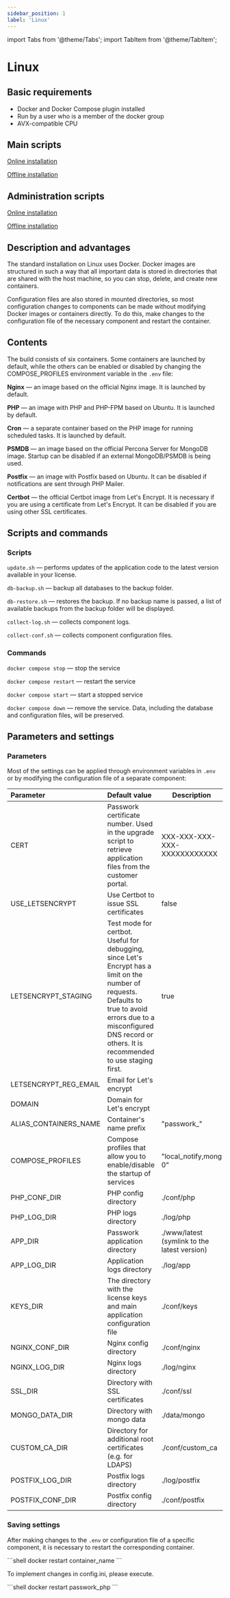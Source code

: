 ```yaml
---
sidebar_position: 1
label: 'Linux'
---
```


import Tabs from '@theme/Tabs';
import TabItem from '@theme/TabItem';

# Linux

<ReadTime readTime={8} />

## Basic requirements

- Docker and Docker Compose plugin installed
- Run by a user who is a member of the docker group
- AVX-compatible CPU

## Main scripts

[Online installation](./Online-Installation)

[Offline installation](./Offline-Installation)

## Administration scripts

[Online installation](./Online-Installation)

[Offline installation](./Offline-Installation)


## Description and advantages

The standard installation on Linux uses Docker. Docker images are structured in such a way that all important data is stored in directories that are shared with the host machine, so you can stop, delete, and create new containers.

Configuration files are also stored in mounted directories, so most configuration changes to components can be made without modifying Docker images or containers directly. To do this, make changes to the configuration file of the necessary component and restart the container.

## Contents

The build consists of six containers. Some containers are launched by default, while the others can be enabled or disabled by changing the COMPOSE_PROFILES environment variable in the `.env` file:

**Nginx** — an image based on the official Nginx image. It is launched by default.

**PHP** — an image with PHP and PHP-FPM based on Ubuntu. It is launched by default.

**Cron** — a separate container based on the PHP image for running scheduled tasks. It is launched by default.

**PSMDB** — an image based on the official Percona Server for MongoDB image. Startup can be disabled if an external MongoDB/PSMDB is being used.

**Postfix** — an image with Postfix based on Ubuntu. It can be disabled if notifications are sent through PHP Mailer.

**Certbot** — the official Certbot image from Let's Encrypt. It is necessary if you are using a certificate from Let's Encrypt. It can be disabled if you are using other SSL certificates.

## Scripts and commands

### Scripts

`update.sh` — performs updates of the application code to the latest version available in your license.

`db-backup.sh` — backup all databases to the backup folder.

`db-restore.sh` — restores the backup. If no backup name is passed, a list of available backups from the backup folder will be displayed.

`collect-log.sh` — collects component logs.

`collect-conf.sh` — collects component configuration files.

### Commands

`docker compose stop` — stop the service

`docker compose restart` — restart the service

`docker compose start` — start a stopped service

`docker compose down` — remove the service. Data, including the database and configuration files, will be preserved.

## Parameters and settings

### Parameters

Most of the settings can be applied through environment variables in `.env` or by modifying the configuration file of a separate component:


| Parameter | Default value  | Description |
|:-------------|:------------|-------------|
|CERT| Passwork certificate number. Used in the upgrade script to retrieve application files from the customer portal.|XXX-XXX-XXX-XXX-XXXXXXXXXXXX|
| USE_LETSENCRYPT    | Use Certbot to issue SSL certificates    | false     |
| LETSENCRYPT_STAGING     | Test mode for certbot. Useful for debugging, since Let's Encrypt has a limit on the number of requests. Defaults to true to avoid errors due to a misconfigured DNS record or others. It is recommended to use staging first.     | true     |
| LETSENCRYPT_REG_EMAIL     | Email for Let's encrypt     |    |
| DOMAIN     | Domain for Let's encrypt     |      |
| ALIAS_CONTAINERS_NAME     | Container's name prefix     | "passwork_"     |
| COMPOSE_PROFILES  | Compose profiles that allow you to enable/disable the startup of services   | "local_notify,mong 0"               |
| PHP_CONF_DIR      | PHP config directory                                                       | ./conf/php                         |
| PHP_LOG_DIR       | PHP logs directory                                                         | ./log/php                          |
| APP_DIR           | Passwork application directory                                             | ./www/latest (symlink to the latest version) |
| APP_LOG_DIR       | Application logs directory                                                  | ./log/app                          |
| KEYS_DIR          | The directory with the license keys and main application configuration file | ./conf/keys                        |
| NGINX_CONF_DIR    | Nginx config directory                                                     | ./conf/nginx                       |
| NGINX_LOG_DIR     | Nginx logs directory                                                       | ./log/nginx                        |
| SSL_DIR           | Directory with SSL certificates                                            | ./conf/ssl                         |
| MONGO_DATA_DIR    | Directory with mongo data                                                  | ./data/mongo                       |
| CUSTOM_CA_DIR     | Directory for additional root certificates (e.g. for LDAPS)                | ./conf/custom_ca                   |
| POSTFIX_LOG_DIR   | Postfix logs directory                                                     | ./log/postfix                      |
| POSTFIX_CONF_DIR  | Postfix config directory                                                   | ./conf/postfix                     |

### Saving settings

After making changes to the `.env` or configuration file of a specific component, it is necessary to restart the corresponding container.

<Tabs className="tabs-container">
  <TabItem className="tab-item-container" value="shell" label="shell">
    ```shell
    docker restart container_name
    ```
  </TabItem>
</Tabs>

To implement changes in config.ini, please execute.

<Tabs className="tabs-container">
  <TabItem className="tab-item-container" value="shell" label="shell">
    ```shell
    docker restart passwork_php
    ```
  </TabItem>
</Tabs>





<LastUpdateDate children='Updated 04 May 2025'/>
